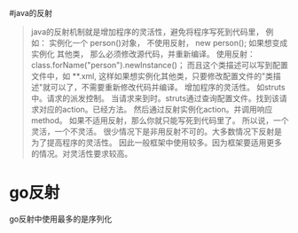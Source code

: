 
#java的反射

>java的反射机制就是增加程序的灵活性，避免将程序写死到代码里，
例如： 实例化一个 person()对象， 不使用反射， new person(); 如果想变成 实例化 其他类， 那么必须修改源代码，并重新编译。
      使用反射： class.forName("person").newInstance()； 而且这个类描述可以写到配置文件中，如 **.xml, 这样如果想实例化其他类，只要修改配置文件的"类描述"就可以了，不需要重新修改代码并编译。
增加程序的灵活性。
如struts中。请求的派发控制。
当请求来到时。struts通过查询配置文件。找到该请求对应的action。已经方法。
然后通过反射实例化action。并调用响应method。
如果不适用反射，那么你就只能写死到代码里了。
所以说，一个灵活，一个不灵活。
很少情况下是非用反射不可的。大多数情况下反射是为了提高程序的灵活性。
因此一般框架中使用较多。因为框架要适用更多的情况。对灵活性要求较高。

# go反射
go反射中使用最多的是序列化